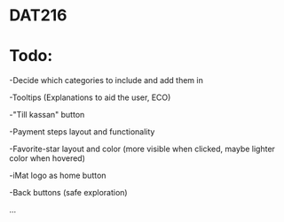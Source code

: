 # DAT216


# Todo:
-Decide which categories to include and add them in

-Tooltips (Explanations to aid the user, ECO)

-"Till kassan" button

-Payment steps layout and functionality

-Favorite-star layout and color (more visible when clicked, maybe lighter color when hovered)

-iMat logo as home button

-Back buttons (safe exploration)

...
